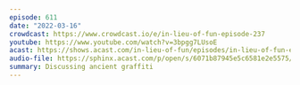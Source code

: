 ```yaml
---
episode: 611
date: "2022-03-16"
crowdcast: https://www.crowdcast.io/e/in-lieu-of-fun-episode-237
youtube: https://www.youtube.com/watch?v=3bpgg7LUsoE
acast: https://shows.acast.com/in-lieu-of-fun/episodes/in-lieu-of-fun-episode-610-ancient-graffiti
audio-file: https://sphinx.acast.com/p/open/s/6071b87945e5c6581e2e5575/e/62339df2a90cad00120466ba/media.mp3
summary: Discussing ancient graffiti
---
```

